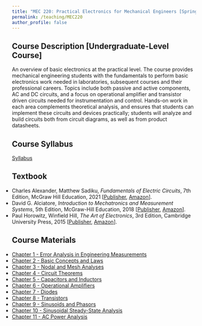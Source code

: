 ```yaml
---
title: "MEC 220: Practical Electronics for Mechanical Engineers [Spring 2025]"
permalink: /teaching/MEC220
author_profile: false
---
```


## Course Description [Undergraduate-Level Course]
An overview of basic electronics at the practical level. The course provides mechanical engineering students with the fundamentals to perform basic electronics work needed in laboratories, subsequent courses and their professional careers. Topics include both passive and active components, AC and DC circuits, and a focus on operational amplifier and transistor driven circuits needed for instrumentation and control. Hands-on work in each area complements theoretical analysis, and ensures that students can implement these circuits and devices practically; students will analyze and build circuits both from circuit diagrams, as well as from product datasheets.

## Course Syllabus
[Syllabus](https://aminfakhari.github.io/_pages/teaching/MEC220/MEC220_Syllabus_Spring2024.pdf)

## Textbook
<ul style="margin-left: 0; padding-left: 0; list-style-type: disc;">
    <li>
        Charles Alexander, Matthew Sadiku, <i>Fundamentals of Electric Circuits</i>, 7th Edition, McGraw Hill Education, 2021
		[<a href="https://www.mheducation.com/highered/product/fundamentals-electric-circuits-alexander-sadiku/M9781260226409.html" target="_blank"><u>Publisher</u></a>,
        <a href="https://www.amazon.com/Fundamentals-Electric-Circuits-Charles-Alexander-dp-1260226409/dp/1260226409" target="_blank"><u>Amazon</u></a>].
    </li>
	<li>
        David G. Alciatore, <i>Introduction to Mechatronics and Measurement Systems</i>, 5th Edition, McGraw-Hill Education, 2018
        [<a href="https://www.mheducation.com/highered/product/1259892344.html" target="_blank"><u>Publisher</u></a>,
        <a href="https://www.amazon.com/Introduction-Mechatronics-Measurement-Systems-5Th/dp/1260085198/" target="_blank"><u>Amazon</u></a>].
    </li>
	<li>
        Paul Horowitz, Winfield Hill, <i>The Art of Electronics</i>, 3rd Edition, Cambridge University Press, 2015
        [<a href="https://www.cambridge.org/us/universitypress/subjects/physics/electronics-physicists/art-electronics-3rd-edition" target="_blank"><u>Publisher</u></a>,
        <a href="https://www.amazon.com/Art-Electronics-Paul-Horowitz/dp/0521809266" target="_blank"><u>Amazon</u></a>].
    </li>
</ul>

## Course Materials
<ul style="margin-left: 0; padding-left: 0; list-style-type: disc;">
    <li><a href="https://aminfakhari.github.io/_pages/teaching/MEC220/Chapter_1_-_Error_Analysis_in_Engineering_Measurements.pdf">Chapter 1 - Error Analysis in Engineering Measurements</a></li>
    <li><a href="https://aminfakhari.github.io/_pages/teaching/MEC220/Chapter_2_-_Basic_Concepts_and_Laws.pdf">Chapter 2 - Basic Concepts and Laws</a></li>
    <li><a href="https://aminfakhari.github.io/_pages/teaching/MEC220/Chapter_3_-_Nodal_and_Mesh_Analyses.pdf">Chapter 3 - Nodal and Mesh Analyses</a></li>
    <li><a href="https://aminfakhari.github.io/_pages/teaching/MEC220/Chapter_4_-_Circuit_Theorems.pdf">Chapter 4 - Circuit Theorems</a></li>
    <li><a href="https://aminfakhari.github.io/_pages/teaching/MEC220/Chapter_5_-_Capacitors_and_Inductors.pdf">Chapter 5 - Capacitors and Inductors</a></li>
    <li><a href="https://aminfakhari.github.io/_pages/teaching/MEC220/Chapter_6_-_Operational_Amplifiers.pdf">Chapter 6 - Operational Amplifiers</a></li>
	<li><a href="https://aminfakhari.github.io/_pages/teaching/MEC220/Chapter_7_-_Diodes.pdf">Chapter 7 - Diodes</a></li>
	<li><a href="https://aminfakhari.github.io/_pages/teaching/MEC220/Chapter_8_-_Transistors.pdf">Chapter 8 - Transistors</a></li>
	<li><a href="https://aminfakhari.github.io/_pages/teaching/MEC220/Chapter_9_-_Sinusoids_and_Phasors.pdf">Chapter 9 - Sinusoids and Phasors</a></li>
	<li><a href="https://aminfakhari.github.io/_pages/teaching/MEC220/Chapter_10_-_Sinusoidal_Steady-State_Analysis.pdf">Chapter 10 - Sinusoidal Steady-State Analysis</a></li>
	<li><a href="https://aminfakhari.github.io/_pages/teaching/MEC220/Chapter_11_-_AC_Power_Analysis.pdf">Chapter 11 - AC Power Analysis</a></li>
</ul>